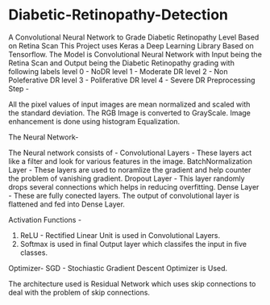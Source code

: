 # Diabetic-Retinopathy-Detection
A Convolutional Neural Network to Grade Diabetic Retinopathy Level Based on Retina Scan
This Project uses Keras a Deep Learning Library Based on Tensorflow.
The Model is Convolutional Neural Network with  Input being the Retina Scan and Output being the Diabetic Retinopathy grading with following labels
level 0 - NoDR
level 1 - Moderate DR
level 2 - Non Poleferative DR
level 3 - Poliferative DR
level 4 - Severe DR
Preprocessing Step -

All the pixel values of input images are mean normalized and scaled with the standard deviation.
The RGB Image is converted to GrayScale.
Image enhancement is done using histogram Equalization.

The Neural Network-

The Neural network consists of -
Convolutional Layers - These layers act like a filter and look for various features in the image.
BatchNormalization Layer - These layers are used to noramlize the gradient and help counter the problem of vanishing gradient.
Dropout Layer - This layer randomly drops several connections which helps in reducing overfitting.
Dense Layer - These are fully conected layers. The output of convolutional layer is flattened and fed into Dense Layer.

Activation Functions -

1. ReLU - Rectified Linear Unit is used in Convolutional Layers.
2. Softmax is used in final Output layer which classifes the input in five classes.

Optimizer-
SGD - Stochiastic Gradient Descent Optimizer is Used.

The architecture used is Residual Network which uses skip connections to deal with the problem of skip connections.
